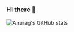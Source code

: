 ### Hi there 👋

![Anurag's GitHub stats](https://github-readme-stats.vercel.app/api?username=OhKyungTaek&show_icons=true&theme=algolia)

<!--
**OhKyungTaek/OhKyungTaek** is a ✨ _special_ ✨ repository because its `README.md` (this file) appears on your GitHub profile.

Here are some ideas to get you started:

- 🔭 I’m currently working on ...
- 🌱 I’m currently learning ...
- 👯 I’m looking to collaborate on ...
- 🤔 I’m looking for help with ...
- 💬 Ask me about ...
- 📫 How to reach me: ...
- 😄 Pronouns: ...
- ⚡ Fun fact: ...
-->
